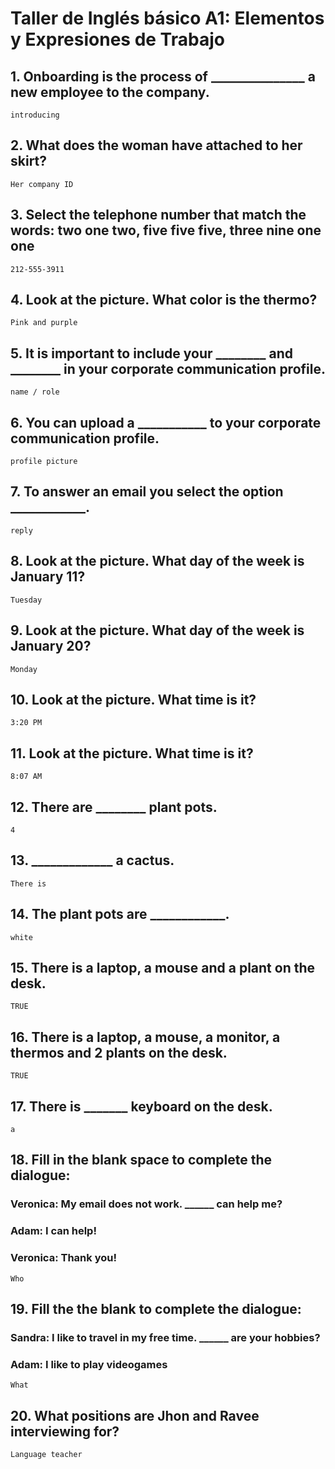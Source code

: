 # Taller de Inglés básico A1: Elementos y Expresiones de Trabajo

## 1. Onboarding is the process of _______________ a new employee to the company.
    introducing

## 2. What does the woman have attached to her skirt?
    Her company ID

## 3. Select the telephone number that match the words: two one two, five five five, three nine one one
    212-555-3911

## 4. Look at the picture. What color is the thermo?
    Pink and purple

## 5. It is important to include your ________ and ________ in your corporate communication profile.
    name / role

## 6. You can upload a ___________ to your corporate communication profile.
    profile picture

## 7. To answer an email you select the option ____________.
    reply

## 8. Look at the picture. What day of the week is January 11?
    Tuesday

## 9. Look at the picture. What day of the week is January 20?
    Monday

## 10. Look at the picture. What time is it?
    3:20 PM

## 11. Look at the picture. What time is it?
    8:07 AM

## 12. There are ________ plant pots.
    4

## 13. _____________ a cactus.
    There is

## 14. The plant pots are ____________.
    white

## 15. There is a laptop, a mouse and a plant on the desk.
    TRUE

## 16. There is a laptop, a mouse, a monitor, a thermos and 2 plants on the desk.
    TRUE

## 17. There is _______ keyboard on the desk.
    a

## 18. Fill in the blank space to complete the dialogue:
### Veronica: My email does not work. ______ can help me?
### Adam: I can help!
### Veronica: Thank you!
    Who

## 19. Fill the the blank to complete the dialogue:
### Sandra: I like to travel in my free time. ______ are your hobbies?
### Adam: I like to play videogames
    What

## 20. What positions are Jhon and Ravee interviewing for?
    Language teacher